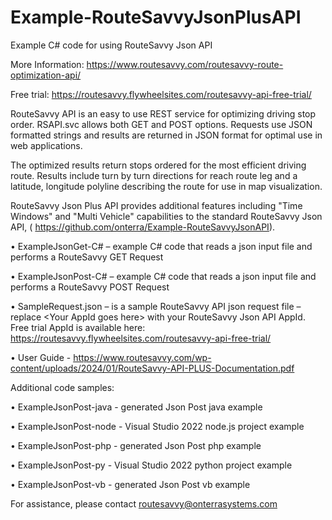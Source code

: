 # Example-RouteSavvyJsonPlusAPI
Example C# code for using RouteSavvy Json API

More Information: https://www.routesavvy.com/routesavvy-route-optimization-api/

Free trial: https://routesavvy.flywheelsites.com/routesavvy-api-free-trial/


RouteSavvy API is an easy to use REST service for optimizing driving stop order. RSAPI.svc allows both GET and POST options. Requests use JSON formatted strings and results are returned in JSON format for optimal use in web applications.

The optimized results return stops ordered for the most efficient driving route. Results include turn by turn directions for reach route leg and a latitude, longitude polyline describing the route for use in map visualization.

RouteSavvy Json Plus API provides additional features including "Time Windows" and "Multi Vehicle" capabilities to the standard RouteSavvy Json API,  ( https://github.com/onterra/Example-RouteSavvyJsonAPI).

•	ExampleJsonGet-C# – example C# code that reads a json input file and performs a RouteSavvy GET Request

•	ExampleJsonPost-C# – example C# code that reads a json input file and performs a RouteSavvy POST Request

•	SampleRequest.json – is a sample RouteSavvy API json request file – replace \<Your AppId goes here\>  with your RouteSavvy Json API AppId.
Free trial AppId is available here: https://routesavvy.flywheelsites.com/routesavvy-api-free-trial/

•	User Guide - https://www.routesavvy.com/wp-content/uploads/2024/01/RouteSavvy-API-PLUS-Documentation.pdf

Additional code samples:

•	ExampleJsonPost-java - generated Json Post java example

•	ExampleJsonPost-node - Visual Studio 2022 node.js project example

•	ExampleJsonPost-php - generated Json Post php example

•	ExampleJsonPost-py - Visual Studio 2022 python project example

•	ExampleJsonPost-vb - generated Json Post vb example

For assistance, please contact routesavvy@onterrasystems.com


